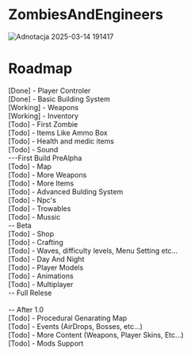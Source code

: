 # ZombiesAndEngineers
![Adnotacja 2025-03-14 191417](https://github.com/user-attachments/assets/862a6888-5b9a-451a-bab3-c84831785026)
 </br>

# Roadmap </br>
[Done] - Player Controler </br>
[Done] - Basic Building System  </br>
[Working] - Weapons </br>
[Working] - Inventory </br>
[Todo] - First Zombie </br>
[Todo] - Items Like Ammo Box </br>
[Todo] - Health and medic items </br>
[Todo] - Sound</br>
---First Build PreAlpha </br>
[Todo] - Map </br>
[Todo] - More Weapons </br>
[Todo] - More Items </br>
[Todo] - Advanced Bulding System </br>
[Todo] - Npc's </br>
[Todo] - Trowables </br>
[Todo] - Mussic</br>
-- Beta </br>
[Todo] - Shop </br>
[Todo] - Crafting </br>
[Todo] - Waves, difficulty levels, Menu Setting etc... </br>
[Todo] - Day And Night </br>
[Todo] - Player Models</br>
[Todo] - Animations</br>
[Todo] - Multiplayer </br>
-- Full Relese </br>
 </br>
-- After 1.0 </br>
[Todo] - Procedural Genarating Map </br>
[Todo] - Events (AirDrops, Bosses, etc...) </br>
[Todo] - More Content (Weapons, Player Skins, Etc...) </br>
[Todo] - Mods Support </br>


